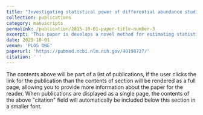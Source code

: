 ```yaml
---
title: "Investigating statistical power of differential abundance studies"
collection: publications
category: manuscripts
permalink: /publication/2015-10-01-paper-title-number-3
excerpt: 'This paper is develops a novel method for estimating statistical power for differential abundance studies and investigates whether DA micorbiome studies have suffient power to detect effects'
date: 2025-10-01
venue: 'PLOS ONE'
paperurl: 'https://pubmed.ncbi.nlm.nih.gov/40198727/'
citation: ' '
---
```


The contents above will be part of a list of publications, if the user clicks the link for the publication than the contents of section will be rendered as a full page, allowing you to provide more information about the paper for the reader. When publications are displayed as a single page, the contents of the above "citation" field will automatically be included below this section in a smaller font.